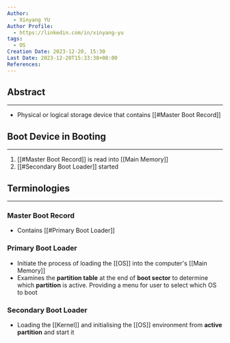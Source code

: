 ```yaml
---
Author:
  - Xinyang YU
Author Profile:
  - https://linkedin.com/in/xinyang-yu
tags:
  - OS
Creation Date: 2023-12-20, 15:30
Last Date: 2023-12-20T15:33:38+08:00
References: 
---
```

## Abstract
---
- Physical or logical storage device that contains [[#Master Boot Record]]

## Boot Device in Booting
---
1. [[#Master Boot Record]] is read into [[Main Memory]]
2. [[#Secondary Boot Loader]] started

## Terminologies
---
### Master Boot Record
- Contains [[#Primary Boot Loader]]
### Primary Boot Loader
- Initiate the process of loading the [[OS]] into the computer's [[Main Memory]]
- Examines the **partition table** at the end of **boot sector** to determine which **partition** is active. Providing a menu for user to select which OS to boot

### Secondary Boot Loader
- Loading the [[Kernel]] and initialising the [[OS]] environment from **active partition** and start it
